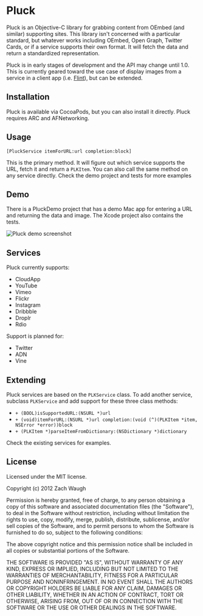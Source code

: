 # Pluck

Pluck is an Objective-C library for grabbing content from OEmbed (and similar) supporting sites. This library isn't concerned with a particular standard, but whatever works including OEmbed, Open Graph, Twitter Cards, or if a service supports their own format. It will fetch the data and return a standardized representation.

Pluck is in early stages of development and the API may change until 1.0. This is currently geared toward the use case of display images from a service in a client app (i.e. [Flint](http://giantcomet.com/flint)), but can be extended.

## Installation

Pluck is available via CocoaPods, but you can also install it directly. Pluck requires ARC and AFNetworking. 

## Usage

`[PluckService itemForURL:url completion:block]`

This is the primary method. It will figure out which service supports the URL, fetch it and return a `PLKItem`. You can also call the same method on any service directly. Check the demo project and tests for more examples


## Demo

There is a PluckDemo project that has a demo Mac app for entering a URL and returning the data and image. The Xcode project also contains the tests.

![Pluck demo screenshot](http://cl.ly/image/3S3t2X3K3y0z/Image%202013-04-06%20at%203.19.57%20PM.png)


## Services

Pluck currently supports:
- CloudApp
- YouTube
- Vimeo
- Flickr
- Instagram
- Dribbble
- Droplr
- Rdio

Support is planned for:
- Twitter
- ADN
- Vine

## Extending

Pluck services are based on the `PLKService` class. To add another service, subclass `PLKService` and add support for these three class methods:

- `+ (BOOL)isSupportedURL:(NSURL *)url`
- `+ (void)itemForURL:(NSURL *)url completion:(void (^)(PLKItem *item, NSError *error))block`
- `+ (PLKItem *)parseItemFromDictionary:(NSDictionary *)dictionary`

Check the existing services for examples.

## License

Licensed under the MIT license.

Copyright (c) 2012 Zach Waugh

Permission is hereby granted, free of charge, to any person obtaining a copy of this software and associated documentation files (the "Software"), to deal in the Software without restriction, including without limitation the rights to use, copy, modify, merge, publish, distribute, sublicense, and/or sell copies of the Software, and to permit persons to whom the Software is furnished to do so, subject to the following conditions:

The above copyright notice and this permission notice shall be included in all copies or substantial portions of the Software.

THE SOFTWARE IS PROVIDED "AS IS", WITHOUT WARRANTY OF ANY KIND, EXPRESS OR IMPLIED, INCLUDING BUT NOT LIMITED TO THE WARRANTIES OF MERCHANTABILITY, FITNESS FOR A PARTICULAR PURPOSE AND NONINFRINGEMENT. IN NO EVENT SHALL THE AUTHORS OR COPYRIGHT HOLDERS BE LIABLE FOR ANY CLAIM, DAMAGES OR OTHER LIABILITY, WHETHER IN AN ACTION OF CONTRACT, TORT OR OTHERWISE, ARISING FROM, OUT OF OR IN CONNECTION WITH THE SOFTWARE OR THE USE OR OTHER DEALINGS IN THE SOFTWARE.